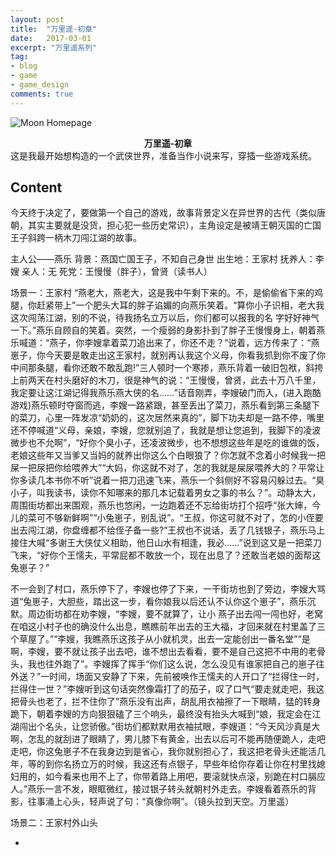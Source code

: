 ```yaml
---
layout: post
title:  "万里遥-初章"
date:   2017-03-01
excerpt: "万里遥系列"
tag:
- blog
- game
- game_design
comments: true
---
```


![Moon Homepage](https://cloud.githubusercontent.com/assets/754514/14509720/61c61058-01d6-11e6-93ab-0918515ecd56.png)    
    
<center><b>万里遥-初章</b></center>
这是我最开始想构造的一个武侠世界，准备当作小说来写，穿插一些游戏系统。

## Content 
今天终于决定了，要做第一个自己的游戏，故事背景定义在异世界的古代（类似唐朝，其实主要就是没货，担心犯一些历史常识），主角设定是被靖王朝灭国的亡国王子斜跨一柄木刀闯江湖的故事。

主人公——燕乐
背景：燕国亡国王子，不知自己身世
出生地：王家村
抚养人：李嫂
亲人：无
死党：王慢慢（胖子），曾贤（读书人）


场景一：王家村
“燕老大，燕老大，这是我中午剩下来的。不，是偷偷省下来的鸡腿，你赶紧带上”一个肥头大耳的胖子谄媚的向燕乐笑着。“算你小子识相，老大我这次闯荡江湖，别的不说，待我扬名立万以后，你们都可以报我的名
字好好神气一下。”燕乐自顾自的笑着。突然，一个瘦弱的身影扑到了胖子王慢慢身上，朝着燕乐喊道：“燕子，你李嫂拿着菜刀追出来了，你还不走？”说着，远方传来了：“燕崽子，你今天要是敢走出这王家村，就别再认我这个义母，你看我抓到你不废了你中间那条腿，看你还敢不敢乱跑!”三人顿时一个寒掺，燕乐背着一破旧包袱，斜挎上前两天在村头磨好的木刀，很是神气的说：“王慢慢，曾贤，此去十万八千里，我定要让这江湖记得我燕乐燕大侠的名......”话音刚弄，李嫂破门而入，(进入跑酷游戏)燕乐顿时夺窗而逃，李嫂一路紧跟，甚至丢出了菜刀，燕乐看到第三条腿下的菜刀，心里一阵发凉“奶奶的，这次居然来真的”，脚下功夫却是一路不停，嘴里还不停喊道“义母，亲娘，李嫂，您就别追了，我就是想让您追到，我脚下的凌波微步也不允啊”，“好你个臭小子，还凌波微步，也不想想这些年是吃的谁做的饭，老娘这些年又当爹又当妈的就养出你这么个白眼狼了？你怎就不念着小时候我一把屎一把尿把你给喂养大”“大妈，你这就不对了，怎的我就是屎尿喂养大的？平常让你多读几本书你不听”说着一把刀迅速飞来，燕乐一个斜侧好不容易闪躲过去。“臭小子，叫我读书，读你不知哪来的那几本记载着男女之事的书么？”。动静太大，周围街坊都出来围观，燕乐也悠闲，一边跑着还不忘给街坊打个招呼“张大婶，今儿的菜可不够新鲜啊”“小兔崽子，别乱说”。“王叔，你这可就不对了，怎的小侄要出去闯江湖，你盘缠都不给侄子备一些?”王叔也不说话，丢了几钱银子，燕乐马上接住大喊“多谢王大侠仗义相助，他日山水有相逢，我必......”说到这又是一把菜刀飞来，“好你个王懦夫，平常屁都不敢放一个，现在出息了？还敢当老娘的面帮这兔崽子？”

不一会到了村口，燕乐停下了，李嫂也停了下来，一干街坊也到了旁边，李嫂大骂道“兔崽子，大胆些，踏出这一步，看你娘我以后还认不认你这个崽子”，燕乐沉默。周边街坊都在劝李嫂，“李嫂，要不就算了，让小
燕子出去闯一闯也好，老窝在咱这小村子也的确没什么出息，瞧瞧前年出去的王大福，才回来就在村里盖了三个草屋了。”“李嫂，我瞧燕乐这孩子从小就机灵，出去一定能创出一番名堂”“是啊，李嫂，要不就让孩子出去吧，谁不想出去看看，要不是自己这把不中用的老骨头，我也往外跑了”。李嫂挥了挥手“你们这么说，怎么没见有谁家把自己的崽子往外送？”一时间，场面又安静了下来，先前被唤作王懦夫的人开口了“拦得住一时，拦得住一世？”李嫂听到这句话突然像霜打了的茄子，叹了口气“要走就走吧，我这把骨头也老了，拦不住你了”燕乐没有出声，胡乱用衣袖擦了一下眼睛，猛的转身跪下，朝着李嫂的方向狠狠磕了三个响头，最终没有抬头大喊到“娘，我定会在江湖闯出个名头，让您骄傲。”街坊们都默默用衣袖拭眼，李嫂道：“今天风沙真是大啊，怎乱的就刮进了眼睛了，男儿膝下有黄金，出去以后可不能再随便跪人，走吧走吧，你这兔崽子不在我身边到是省心，我你就别担心了，我这把老骨头还能活几年，等的到你名扬立万的时候，我这还有点银子，早些年给你存着让你在村里找媳妇用的，如今看来也用不上了，你带着路上用吧，要滚就快点滚，别跪在村口膈应人。”燕乐一言不发，眼眶微红，接过银子转头就朝村外走去。李嫂看着燕乐的背影，往事涌上心头，轻声说了句：“真像你啊”。（镜头拉到天空。万里遥）

场景二：王家村外山头

-